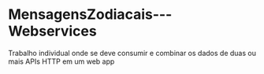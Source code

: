 # MensagensZodiacais---Webservices
Trabalho individual onde se deve consumir e combinar os dados de duas ou mais APIs HTTP em um web app
